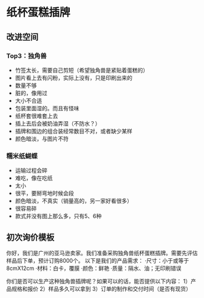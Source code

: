 # 纸杯蛋糕插牌

## 改进空间
### Top3：独角兽
- 竹签太长，需要自己剪短（希望独角兽是紧贴着蛋糕的）
- 图片看上去有闪粉，实际上没有，只是印刷出来的
- 数量不够
- 脏的，像用过
- 大小不合适
- 包装里面湿的。而且有怪味
- 纸杯套很难套上去
- 插上去后会被奶油弄湿（不防水？）
- 插牌和围边的组合装经常数目不对，或者缺少某样
- 颜色暗淡，与图片不符

### 糯米纸蝴蝶
- 运输过程会碎
- 难吃，像在吃纸
- 太小
- 很平，要掰弯地时候会段
- 颜色暗淡，不真实（销量高的，另一家好看很多）
- 很容易碎
- 款式并没有图上那么多，只有5、6种

## 初次询价模板
你好，我们是广州的亚马逊卖家。我们准备采购独角兽纸杯蛋糕插牌。需要先评估样品后下单，预计订购8000个。
以下是我们的产品需求：
·尺寸：小于或等于8cmX12cm
·材料：白卡，覆膜
·颜色：鲜艳
·质量：隔水、油；无印刷错误

你们是否可以生产这种独角兽插牌呢？如果可以的话，能否提供以下内容：
1）产品规格和报价
2）样品多久可以拿到
3）订单的制作和交付时间（是否有现货）


